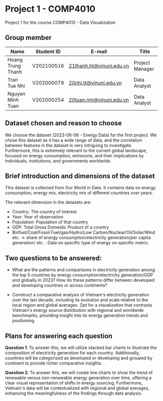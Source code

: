 # Project 1 - COMP4010
Project 1 for the course COMP4010 - Data Visualization

## Group member
|Name   |Student ID   |E-mail   |Title   |
|-------|-------------|---------|---------|
|Hoang Trung Thanh   |V202100516   |21thanh.ht@vinuni.edu.vn   |Project Manager|
|Tran Tue Nhi   |V202000079   |20nhi.tt@vinuni.edu.vn  |Data Analyst|
|Nguyen Minh Tuan   |V202000254   |20tuan.nm@vinuni.edu.vn   |Data Analyst|

## Dataset chosen and reason to choose

We choose the dataset (2023-06-06 - Energy Data) for the first project. We chose this dataset as it has a wide range of data, and the correlation between features in the dataset is very intriguing to investigate. Furthermore, this is extremely relevant to the current global landscape, focused on energy consumption, emissions, and their implications by individuals, institutions, and governments worldwide.

## Brief introduction and dimensions of the dataset

This dataset is collected from Our World in Data. It contains data on energy consumption, energy mix, electricity mix of different countries over years.

The relevant dimension in the datasets are:
- Country: The country of interest
- Year: Year of observation
- Population: Population of that country
- GDP: Total Gross Domestic Product of a country
- Biofuel/Coal/Fossil Fuel/gas/Hydro/Low Carbon/Nuclear/Oil/Solar/Wind etc. -> share of energy consumption/electricity generation/per capita generation/ etc. : Data on specific type of energy on specific metric.

## Two questions to be answered:
- What are the patterns and comparisons in electricity generation among the top 5 countries by energy consumption/electricity generation/GDP and globally in 2023? How do these patterns differ between developed and developing countries or across continents?
  
- Construct a comparative analysis of Vietnam's electricity generation over the last decade, including its evolution and scale relative to the local region and global averages. Opt for a visualization that contrasts Vietnam's energy source distribution with regional and worldwide benchmarks, providing insight into its energy generation trends and positioning

## Plans for answering each question
**Question 1**: To answer this, we will utilize stacked bar charts to illustrate the composition of electricity generation for each country. Additionally, countries will be categorized as developed or developing and grouped by continent to provide richer comparative insights.

**Question 2**: To answer this, we will create line charts to show the trend of renewable versus non-renewable energy generation over time, offering a clear visual representation of shifts in energy sourcing. Furthermore, Vietnam's data will be contextualized with regional and global averages, enhancing the meaningfulness of the findings through data analysis.
